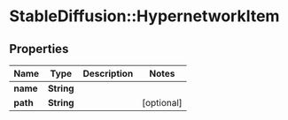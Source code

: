 # StableDiffusion::HypernetworkItem

## Properties
Name | Type | Description | Notes
------------ | ------------- | ------------- | -------------
**name** | **String** |  | 
**path** | **String** |  | [optional] 

